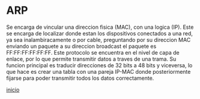 # ARP

Se encarga de vincular una direccion fisica (MAC), con una logica (IP). Este se encarga de localizar donde estan los dispositivos conectados a una red, ya sea inalambiracamente o por cable, preguntando por su direccion MAC enviando un paquete a su direccion broadcast el paquete es FF:FF:FF:FF:FF:FF. Este protocolo se encuentra en el nivel de capa de enlace, por lo que permite transmitir datos a traves de una trama. Su funcion principal es traducir direcciones de 32 bits a 48 bits y viceversa, lo que hace es crear una tabla con una pareja IP-MAC donde posteriormente fijarse para poder transmitir todos los datos correctamente.

[inicio](README.md)
